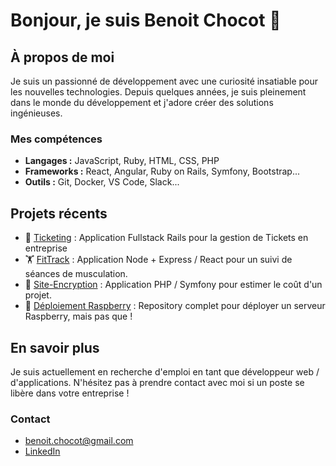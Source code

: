 # Bonjour, je suis Benoit Chocot 👋

## À propos de moi
Je suis un passionné de développement avec une curiosité insatiable pour les nouvelles technologies. Depuis quelques années, je suis pleinement dans le monde du développement et j'adore créer des solutions ingénieuses.

### Mes compétences
- **Langages :** JavaScript, Ruby, HTML, CSS, PHP
- **Frameworks :** React, Angular, Ruby on Rails, Symfony, Bootstrap...
- **Outils :** Git, Docker, VS Code, Slack...
## Projets récents
- 🎫 [Ticketing](https://github.com/benoitchocot/ticketing) : Application Fullstack Rails pour la gestion de Tickets en entreprise
- 🏋️ [FitTrack](https://github.com/benoitchocot/FitTrack) : Application Node + Express / React pour un suivi de séances de musculation.
- 🔐 [Site-Encryption](https://github.com/benoitchocot/site-encryption) : Application PHP / Symfony pour estimer le coût d'un projet.
- 🤖 [Déploiement Raspberry](https://github.com/benoitchocot/pi) : Repository complet pour déployer un serveur Raspberry, mais pas que ! 
## En savoir plus
Je suis actuellement en recherche d'emploi en tant que développeur web / d'applications. N'hésitez pas à prendre contact avec moi si un poste se libère dans votre entreprise !
### Contact
- benoit.chocot@gmail.com
- [LinkedIn](https://www.linkedin.com/in/benoit-chocot)

